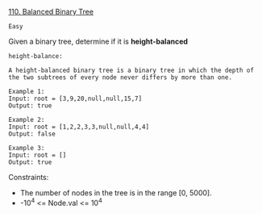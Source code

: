[110. Balanced Binary Tree](https://leetcode.com/problems/balanced-binary-tree/description/)

`Easy`

Given a binary tree, determine if it is 
**height-balanced**

```
height-balance:

A height-balanced binary tree is a binary tree in which the depth of the two subtrees of every node never differs by more than one.
```

```
Example 1:
Input: root = [3,9,20,null,null,15,7]
Output: true

Example 2:
Input: root = [1,2,2,3,3,null,null,4,4]
Output: false

Example 3:
Input: root = []
Output: true
```

Constraints:

- The number of nodes in the tree is in the range [0, 5000].
- -$10^4$ <= Node.val <= $10^4$